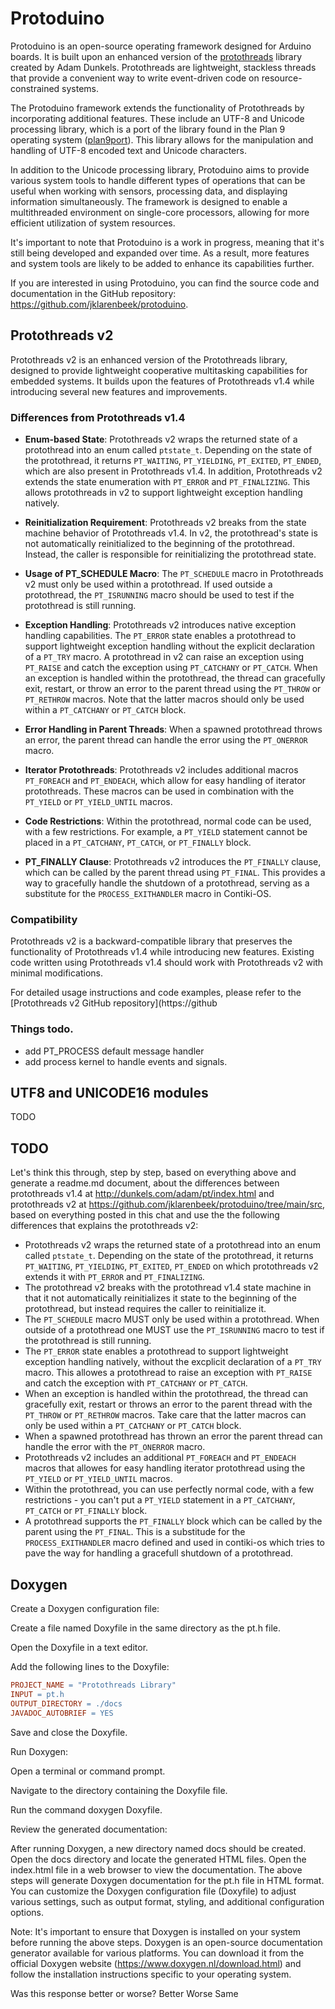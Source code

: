 # Protoduino

Protoduino is an open-source operating framework designed for Arduino boards. It is built upon an enhanced version of the [protothreads](http://dunkels.com/adam/pt/about.html) library created by Adam Dunkels. Protothreads are lightweight, stackless threads that provide a convenient way to write event-driven code on resource-constrained systems.

The Protoduino framework extends the functionality of Protothreads by incorporating additional features. These include an UTF-8 and Unicode processing library, which is a port of the library found in the Plan 9 operating system ([plan9port](https://github.com/9fans/plan9port)). This library allows for the manipulation and handling of UTF-8 encoded text and Unicode characters.

In addition to the Unicode processing library, Protoduino aims to provide various system tools to handle different types of operations that can be useful when working with sensors, processing data, and displaying information simultaneously. The framework is designed to enable a multithreaded environment on single-core processors, allowing for more efficient utilization of system resources.

It's important to note that Protoduino is a work in progress, meaning that it's still being developed and expanded over time. As a result, more features and system tools are likely to be added to enhance its capabilities further.

If you are interested in using Protoduino, you can find the source code and documentation in the GitHub repository: https://github.com/jklarenbeek/protoduino.

## Protothreads v2

Protothreads v2 is an enhanced version of the Protothreads library, designed to provide lightweight cooperative multitasking capabilities for embedded systems. It builds upon the features of Protothreads v1.4 while introducing several new features and improvements.

### Differences from Protothreads v1.4

- **Enum-based State**: Protothreads v2 wraps the returned state of a protothread into an enum called `ptstate_t`. Depending on the state of the protothread, it returns `PT_WAITING`, `PT_YIELDING`, `PT_EXITED`, `PT_ENDED`, which are also present in Protothreads v1.4. In addition, Protothreads v2 extends the state enumeration with `PT_ERROR` and `PT_FINALIZING`. This allows protothreads in v2 to support lightweight exception handling natively.

- **Reinitialization Requirement**: Protothreads v2 breaks from the state machine behavior of Protothreads v1.4. In v2, the protothread's state is not automatically reinitialized to the beginning of the protothread. Instead, the caller is responsible for reinitializing the protothread state.

- **Usage of PT_SCHEDULE Macro**: The `PT_SCHEDULE` macro in Protothreads v2 must only be used within a protothread. If used outside a protothread, the `PT_ISRUNNING` macro should be used to test if the protothread is still running.

- **Exception Handling**: Protothreads v2 introduces native exception handling capabilities. The `PT_ERROR` state enables a protothread to support lightweight exception handling without the explicit declaration of a `PT_TRY` macro. A protothread in v2 can raise an exception using `PT_RAISE` and catch the exception using `PT_CATCHANY` or `PT_CATCH`. When an exception is handled within the protothread, the thread can gracefully exit, restart, or throw an error to the parent thread using the `PT_THROW` or `PT_RETHROW` macros. Note that the latter macros should only be used within a `PT_CATCHANY` or `PT_CATCH` block.

- **Error Handling in Parent Threads**: When a spawned protothread throws an error, the parent thread can handle the error using the `PT_ONERROR` macro.

- **Iterator Protothreads**: Protothreads v2 includes additional macros `PT_FOREACH` and `PT_ENDEACH`, which allow for easy handling of iterator protothreads. These macros can be used in combination with the `PT_YIELD` or `PT_YIELD_UNTIL` macros.

- **Code Restrictions**: Within the protothread, normal code can be used, with a few restrictions. For example, a `PT_YIELD` statement cannot be placed in a `PT_CATCHANY`, `PT_CATCH`, or `PT_FINALLY` block.

- **PT_FINALLY Clause**: Protothreads v2 introduces the `PT_FINALLY` clause, which can be called by the parent thread using `PT_FINAL`. This provides a way to gracefully handle the shutdown of a protothread, serving as a substitute for the `PROCESS_EXITHANDLER` macro in Contiki-OS.

### Compatibility

Protothreads v2 is a backward-compatible library that preserves the functionality of Protothreads v1.4 while introducing new features. Existing code written using Protothreads v1.4 should work with Protothreads v2 with minimal modifications.

For detailed usage instructions and code examples, please refer to the [Protothreads v2 GitHub repository](https://github

### Things todo.

- add PT_PROCESS default message handler
- add process kernel to handle events and signals.

## UTF8 and UNICODE16 modules

TODO

## TODO

Let's think this through, step by step, based on everything above and generate a readme.md document, about the differences between protothreads v1.4 at http://dunkels.com/adam/pt/index.html and protothreads v2 at https://github.com/jklarenbeek/protoduino/tree/main/src, based on everything posted in this chat and use the the following differences that explains the protothreads v2:
- Protothreads v2 wraps the returned state of a protothread into an enum called `ptstate_t`. Depending on the state of the protothread, it returns `PT_WAITING`, `PT_YIELDING`, `PT_EXITED`, `PT_ENDED` on which protothreads v2 extends it with `PT_ERROR` and `PT_FINALIZING`. 
- The protothread v2 breaks with the protothread v1.4 state machine in that it not automatically reinitializes it state to the beginning of the protothread, but instead requires the caller to reinitialize it.
- The `PT_SCHEDULE` macro MUST only be used within a protothread. When outside of a protothread one MUST use the `PT_ISRUNNING` macro to test if the protothread is still running.
- The `PT_ERROR` state enables a protothread to support lightweight exception handling natively, without the excplicit declaration of a `PT_TRY` macro. This allowes a protothread to raise an exception with `PT_RAISE` and catch the exception with `PT_CATCHANY` or `PT_CATCH`. 
- When an exception is handled within the protothread, the thread can gracefully exit, restart or throws an error to the parent thread with the `PT_THROW` or `PT_RETHROW` macros. Take care that the latter macros can only be used within a `PT_CATCHANY` or `PT_CATCH` block.
- When a spawned protothread has thrown an error the parent thread can handle the error with the `PT_ONERROR` macro.
- Protothreads v2 includes an additional `PT_FOREACH` and `PT_ENDEACH` macros that allowes for easy handling iterator protothread using the `PT_YIELD` or `PT_YIELD_UNTIL` macros.
- Within the protothread, you can use perfectly normal code, with a few restrictions - you can't put a `PT_YIELD` statement in a `PT_CATCHANY`, `PT_CATCH` or `PT_FINALLY` block. 
- A protothread supports the `PT_FINALLY` block which can be called by the parent using the `PT_FINAL`. This is a substitude for the `PROCESS_EXITHANDLER` macro defined and used in contiki-os which tries to pave the way for handling a gracefull shutdown of a protothread.


## Doxygen

Create a Doxygen configuration file:

Create a file named Doxyfile in the same directory as the pt.h file.

Open the Doxyfile in a text editor.

Add the following lines to the Doxyfile:

```makefile
PROJECT_NAME = "Protothreads Library"
INPUT = pt.h
OUTPUT_DIRECTORY = ./docs
JAVADOC_AUTOBRIEF = YES
```

Save and close the Doxyfile.

Run Doxygen:

Open a terminal or command prompt.

Navigate to the directory containing the Doxyfile file.

Run the command doxygen Doxyfile.


Review the generated documentation:

After running Doxygen, a new directory named docs should be created.
Open the docs directory and locate the generated HTML files.
Open the index.html file in a web browser to view the documentation.
The above steps will generate Doxygen documentation for the pt.h file in HTML format. You can customize the Doxygen configuration file (Doxyfile) to adjust various settings, such as output format, styling, and additional configuration options.

Note: It's important to ensure that Doxygen is installed on your system before running the above steps. Doxygen is an open-source documentation generator available for various platforms. You can download it from the official Doxygen website (https://www.doxygen.nl/download.html) and follow the installation instructions specific to your operating system.




Was this response better or worse?
Better
Worse
Same



